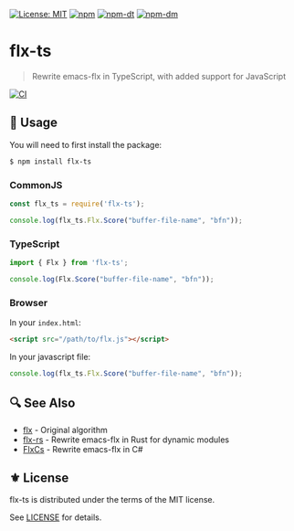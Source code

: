 [![License: MIT](https://img.shields.io/badge/License-MIT-green.svg)](https://opensource.org/licenses/MIT)
[![npm](https://img.shields.io/npm/v/flx-ts?logo=npm&color=green)](https://www.npmjs.com/package/flx-ts)
[![npm-dt](https://img.shields.io/npm/dt/flx-ts.svg)](https://npmcharts.com/compare/flx-ts?minimal=true)
[![npm-dm](https://img.shields.io/npm/dm/flx-ts.svg)](https://npmcharts.com/compare/flx-ts?minimal=true)

# flx-ts
> Rewrite emacs-flx in TypeScript, with added support for JavaScript

[![CI](https://github.com/jcs090218/flx-ts/actions/workflows/test.yml/badge.svg)](https://github.com/jcs090218/flx-ts/actions/workflows/test.yml)

## 🔧 Usage

You will need to first install the package:

```bash
$ npm install flx-ts
```

### CommonJS

```js
const flx_ts = require('flx-ts');

console.log(flx_ts.Flx.Score("buffer-file-name", "bfn"));
```

### TypeScript

```typescript
import { Flx } from 'flx-ts';

console.log(Flx.Score("buffer-file-name", "bfn"));
```

### Browser

In your `index.html`:

```html
<script src="/path/to/flx.js"></script>
```

In your javascript file:

```js
console.log(flx_ts.Flx.Score("buffer-file-name", "bfn"));
```

## 🔍 See Also

- [flx][] - Original algorithm
- [flx-rs][] - Rewrite emacs-flx in Rust for dynamic modules
- [FlxCs][] - Rewrite emacs-flx in C#

## ⚜️ License

flx-ts is distributed under the terms of the MIT license.

See [LICENSE](./LICENSE) for details.


<!-- Links -->

[flx]: https://github.com/lewang/flx
[flx-rs]: https://github.com/jcs090218/flx-rs
[FlxCs]: https://github.com/jcs090218/FlxCs
